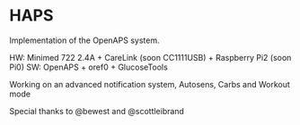 # HAPS
Implementation of the OpenAPS system.

HW: Minimed 722 2.4A + CareLink (soon CC1111USB) + Raspberry Pi2 (soon Pi0) 
SW: OpenAPS + oref0 + GlucoseTools

Working on an advanced notification system, Autosens, Carbs and Workout mode

Special thanks to @bewest and @scottleibrand
